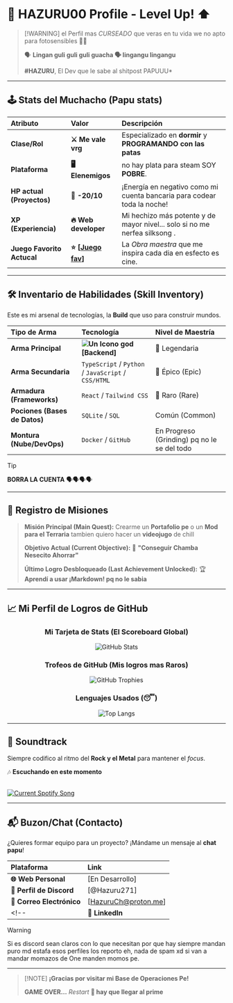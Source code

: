 <!--
**Hazuru00/Hazuru00** is a ✨ _special_ ✨ repository because its `README.md` (this file) appears on your GitHub profile.

Here are some ideas to get you started:

- 🔭 I’m currently working on ...
- 🌱 I’m currently learning ...
- 👯 I’m looking to collaborate on ...
- 🤔 I’m looking for help with ...
- 💬 Ask me about ...
- 📫 How to reach me: ...
- 😄 Pronouns: ...
- ⚡ Fun fact: ...
-->
# 👾 HAZURU00 Profile - Level Up! ⬆️

>  [!WARNING]
>   el Perfil mas *CURSEADO* que veras en tu vida we no apto para fotosensibles 📸🤡
> 
>  🗣️ **Lingan guli guli guli guacha 🗣 lingangu lingangu**
> 
>   **#HAZURU**, El Dev que le sabe al shitpost PAPUUU*

---

## 🕹️ Stats del Muchacho (Papu stats)

| Atributo | Valor | Descripción |
| :--- | :--- | :--- |
| **Clase/Rol** | **⚔️ Me vale vrg** | Especializado en **dormir** y **PROGRAMANDO con las patas** |
| **Plataforma** | **🖥️ Elenemigos** | no hay plata para steam SOY **POBRE**. |
| **HP actual (Proyectos)** | **💪 -20/10** | ¡Energía en negativo como mi cuenta bancaria para codear toda la noche! |
| **XP (Experiencia)** | **🔥 Web developer** | Mi hechizo más potente y de mayor nivel... solo si no me nerfea silksong . |
| **Juego Favorito Actucal** | **⭐️ [[Juego fav](https://store.steampowered.com/app/1635590/Mi_Amiga_Peppa_Cerdita/)]** | La *Obra maestra* que me inspira cada dia en esfecto es cine. |

---

## 🛠️ Inventario de Habilidades (Skill Inventory)

Este es mi arsenal de tecnologías, la **Build** que uso para construir mundos.

| Tipo de Arma | Tecnología | Nivel de Maestría |
| :--- | :--- | :--- |
| **Arma Principal** | **![Un Icono god](https://encrypted-tbn0.gstatic.com/images?q=tbn:ANd9GcTx_bdLqy2htwydfzFAz7T1ozxbfDGXD70kgg&s) [Backend]** | 🥇 Legendaria |
| **Arma Secundaria**| `TypeScript` / `Python` / `JavaScript` / `CSS/HTML` | 🥈 Épico (Epic) |
| **Armadura (Frameworks)** | `React` / `Tailwind CSS` | 🥉 Raro (Rare) |
| **Pociones (Bases de Datos)** | `SQLite` / `SQL` | Común (Common) |
| **Montura (Nube/DevOps)** | `Docker` / `GitHub` | En Progreso (Grinding) pq no le se del todo |

> [!TIP]
> **BORRA LA CUENTA** 🗣🗣🗣🗣

---

## 🎯 **Registro de Misiones**

> **Misión Principal (Main Quest):** Crearme un **Portafolio pe** o un **Mod para el Terraria** tambien quiero hacer un **videojugo** de chill
>
> **Objetivo Actual (Current Objective):** 🎯 **"Conseguir Chamba Nesecito Ahorrar"**
>
> **Último Logro Desbloqueado (Last Achievement Unlocked):** 🏆 **Aprendí a usar ¡Markdown! pq no le sabia**

---

## 📈 Mi Perfil de Logros de GitHub

<div align="center" background-color="#2C2D30">
    
### Mi Tarjeta de Stats (El Scoreboard Global)

![GitHub Stats](https://github-readme-stats.vercel.app/api?username=Hazuru00&show_icons=true&theme=aura&hide_border=true&count_private=true)

### Trofeos de GitHub (Mis logros mas Raros)

![GitHub Trophies](https://github-profile-trophy.vercel.app/?username=Hazuru00&theme=discord&no-border=true)

### Lenguajes Usados (😴)

![Top Langs](https://github-readme-stats.vercel.app/api/top-langs/?username=Hazuru00&layout=compact&theme=aura&hide_border=true)

</div>

<!-- 
curl \
  -X POST \
  -H "Content-Type: application/x-www-form-urlencoded" \
  -H "Authorization: Basic ODZjNmNhOTU3NjE3NDgwNGIzNGY2YTBhM2Q1M2U5MmI6ZDcyM2YzYzc4MmUwNDJmMWE0YTIxNTgwNWQzYzcxMGY=" \
  -d "grant_type=authorization_code&redirect_uri=http://127.0.0.1:80/callback&code=AQDnJvuMYRzeb4G4HzmMExnet96tGDYO-zf6ovyo-vbpMOy28zWa0Gduhn3i8_1DOHf4yGW_tyKz53zvSQrLMLUSL6K-WMJFoC8gUek2JUdcFscwFUto94Kupn5KB2J0mG9DGeCzqJ5-oLNEunAXdokvLFTeQAr5sExHq3EQC0QJEUOcULQoJP6ASUqRonNbL8AJOR34hxgjW6UH4NXrczyrVOmMk3V_iFP6BLiIJwinZYm8hB5jYg" \
  https://accounts.spotify.com/api/token

access_token":"BQBKoz2Nz6nuVI_2N1AUv62QRdV-tRnmyj5KpIuT-zkXvvGErVGDJG_lSiN1NA1RvrdXvzQmU-aZL61puxWJ79FQ-AxqsN_XH_mOCC2OD8EZhspc6z7fs2ucr_LM9zqR7OS_0ms6L3x5gbkOQDNM25JKv0r8j-IbqbduBICPbHSWtbY6S7Jp-r5704VJx5FneIwZgSPvnwk5aguwAVdeP2hxxPXsNj1-daTbKKQ-S88MKtCAPME8kw","token_type":"Bearer","expires_in":3600,"refresh_token":"AQBvkiMRL_SXKkwg4ieqEV_bZAHHoqmdDRH6jqOckeuIZIIhc2oRjLfGF82mltpKCjjzuyg3NtNA10ohkWK0ED-pWR9SF5tT9jb4jKUEzH5taFInX5lBEIpUebTT9fO2VKc","scope":"user-read-currently-playing user-read-recently-played"}


CODE: AQDnJvuMYRzeb4G4HzmMExnet96tGDYO-zf6ovyo-vbpMOy28zWa0Gduhn3i8_1DOHf4yGW_tyKz53zvSQrLMLUSL6K-WMJFoC8gUek2JUdcFscwFUto94Kupn5KB2J0mG9DGeCzqJ5-oLNEunAXdokvLFTeQAr5sExHq3EQC0QJEUOcULQoJP6ASUqRonNbL8AJOR34hxgjW6UH4NXrczyrVOmMk3V_iFP6BLiIJwinZYm8hB5jYg
CLIENT_ID="86c6ca9576174804b34f6a0a3d53e92b"
CLIENT_SECRET="d723f3c782e042f1a4a215805d3c710f"
REFRESH_TOKEN="BQBKoz2Nz6nuVI_2N1AUv62QRdV-tRnmyj5KpIuT-zkXvvGErVGDJG_lSiN1NA1RvrdXvzQmU-aZL61puxWJ79FQ-AxqsN_XH_mOCC2OD8EZhspc6z7fs2ucr_LM9zqR7OS_0ms6L3x5gbkOQDNM25JKv0r8j-IbqbduBICPbHSWtbY6S7Jp-r5704VJx5FneIwZgSPvnwk5aguwAVdeP2hxxPXsNj1-daTbKKQ-S88MKtCAPME8kw","token_type":"Bearer","expires_in":3600,"refresh_token":"AQBvkiMRL_SXKkwg4ieqEV_bZAHHoqmdDRH6jqOckeuIZIIhc2oRjLfGF82mltpKCjjzuyg3NtNA10ohkWK0ED-pWR9SF5tT9jb4jKUEzH5taFInX5lBEIpUebTT9fO2VKc","scope":"user-read-currently-playing user-read-recently-played"

BASE64: ODZjNmNhOTU3NjE3NDgwNGIzNGY2YTBhM2Q1M2U5MmI6ZDcyM2YzYzc4MmUwNDJmMWE0YTIxNTgwNWQzYzcxMGY=

git clone https://github.com/Hazuru00/Spotify-Readme
mkvirtualenv --python=/usr/bin/python3.10 venv
pip install -r Spotify-Readme/Source/requirements.txt
nano Spotify-Readme/Source/.env
git clone https://github.com/Hazuru00/Spotify-Readme mkvirtualenv --python=/usr/bin/python3.10 venv pip install -r Spotify-Readme/Source/requirements.txt

-->
---

## 🎵 Soundtrack

Siempre codifico al ritmo del **Rock y el Metal** para mantener el *focus*.

🎶 **Escuchando en este momento**

<br><a href="https://HazuCh.pythonanywhere.com/link">
  <img
    src="https://HazuCh.pythonanywhere.com"
    alt="Current Spotify Song"
  />
</a>




---

## 📬 Buzon/Chat (Contacto)

¿Quieres formar equipo para un proyecto? ¡Mándame un mensaje al **chat papu**!

| Plataforma | Link |
| :--- | :--- |
| **🌐 Web Personal** | [En Desarrollo] |
| **📌 Perfil de Discord** | [@Hazuru271] |
| **📧 Correo Electrónico** | [HazuruCh@proton.me] |
<!--| **🔗 LinkedIn** | [Aun no] | -->
> [!WARNING]
> Si es discord sean claros con lo que necesitan por que hay siempre mandan puro md estafa esos perfiles los reporto eh, nada de spam xd si van a mandar momazos de One manden momos pe.
---

>  [!NOTE]
>  **¡Gracias por visitar mi Base de Operaciones Pe!**
>
> **GAME OVER...** *Restart* **🚀 hay que llegar al prime**
